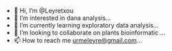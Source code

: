 - 👋 Hi, I’m @Leyretxou
- 👀 I’m interested in dana analysis...
- 🌱 I’m currently learning exploratory data analysis...
- 💞️ I’m looking to collaborate on plants bioinformatic ...
- 📫 How to reach me  urmeleyre@gmail.com...

<!---
Leyretxou/Leyretxou is a ✨ special ✨ repository because its `README.md` (this file) appears on your GitHub profile.
You can click the Preview link to take a look at your changes.
--->

